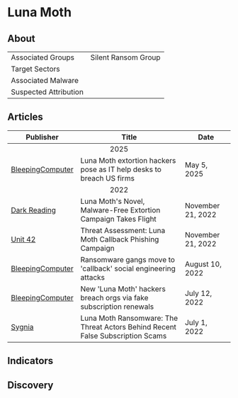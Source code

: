 <h1>Luna Moth</h1>

<h2>About</h2>
<table>
  <tr>
    <td>Associated Groups</td>
    <td>Silent Ransom Group</td>
  </tr>
  <tr>
    <td>Target Sectors</td>
    <td></td>
  </tr>
  <tr>
    <td>Associated Malware</td>
    <td></td>
  </tr>
  <tr>
    <td>Suspected Attribution</td>
    <td></td>
  </tr>
</table>

<h2>Articles</h2>
<table>
  <thead>
    <tr>
      <th>Publisher</th>
      <th>Title</th>
      <th>Date</th>
    </tr>
  </thead>
  <tbody>
    <tr>
      <td colspan="100" align="center">2025</td>
    </tr>
    <tr>
      <td>
        <a href="https://www.bleepingcomputer.com/news/security/luna-moth-extortion-hackers-pose-as-it-help-desks-to-breach-us-firms/">BleepingComputer</a>
      </td>
      <td>Luna Moth extortion hackers pose as IT help desks to breach US firms</td>
      <td>May 5, 2025</td>
    </tr>
    <tr>
      <td colspan="100" align="center">2022</td>
    </tr>
    <tr>
      <td>
        <a href="https://www.darkreading.com/endpoint-security/luna-moth-malware-free-extortion-campaign">Dark Reading</a>
      </td>
      <td>Luna Moth's Novel, Malware-Free Extortion Campaign Takes Flight</td>
      <td>November 21, 2022</td>
    </tr>
    <tr>
      <td>
        <a href="https://unit42.paloaltonetworks.com/luna-moth-callback-phishing/">Unit 42</a>
      </td>
      <td>Threat Assessment: Luna Moth Callback Phishing Campaign</td>
      <td>November 21, 2022</td>
    </tr>
    <tr>
      <td>
        <a href="https://www.bleepingcomputer.com/news/security/ransomware-gangs-move-to-callback-social-engineering-attacks/">BleepingComputer</a>
      </td>
      <td>Ransomware gangs move to 'callback' social engineering attacks</td>
      <td>August 10, 2022</td>
    </tr>
    <tr>
      <td>
        <a href="https://www.bleepingcomputer.com/news/security/new-luna-moth-hackers-breach-orgs-via-fake-subscription-renewals/">BleepingComputer</a>
      </td>
      <td>New 'Luna Moth' hackers breach orgs via fake subscription renewals</td>
      <td>July 12, 2022</td>
    </tr>
    <tr>
      <td>
        <a href="https://www.sygnia.co/blog/luna-moth-false-subscription-scams/">Sygnia</a>
      </td>
      <td>Luna Moth Ransomware: The Threat Actors Behind Recent False Subscription Scams</td>
      <td>July 1, 2022</td>
    </tr>
  </tbody>
</table>


<h2>Indicators</h2>


<h2>Discovery</h2>
